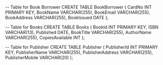 -- Table for Book Borrower
CREATE TABLE BookBorrower (
    CardNo INT PRIMARY KEY,
    BookName VARCHAR(255),
    BookEmail VARCHAR(255),
    BookAddress VARCHAR(255),
    BookIssued DATE
);

-- Table for Books
CREATE TABLE Books (
    BookId INT PRIMARY KEY,
    ISBN VARCHAR(13),
    Published DATE,
    BookTitle VARCHAR(255),
    AuthorName VARCHAR(255),
    CopiesAvailable INT
);

-- Table for Publisher
CREATE TABLE Publisher (
    PublisherId INT PRIMARY KEY,
    PublisherName VARCHAR(255),
    PublisherAddress VARCHAR(255),
    PublisherMobile VARCHAR(20)
);
